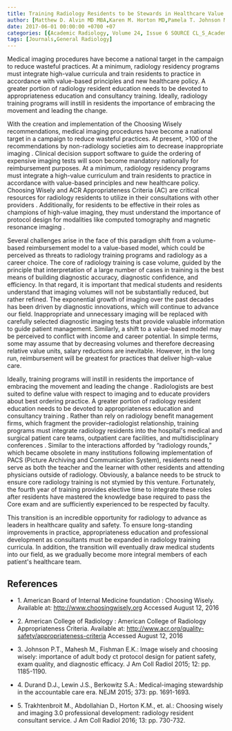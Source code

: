 ```yaml
---
title: Training Radiology Residents to be Stewards in Healthcare Value
author: [Matthew D. Alvin MD MBA,Karen M. Horton MD,Pamela T. Johnson MD]
date: 2017-06-01 00:00:00 +0700 +07
categories: [{Academic Radiology, Volume 24, Issue 6 SOURCE CL_S_AcademicRadiologyVolume24Issue6 1}]
tags: [Journals,General Radiology]
---
```

Medical imaging procedures have become a national target in the campaign to reduce wasteful practices. At a minimum, radiology residency programs must integrate high-value curricula and train residents to practice in accordance with value-based principles and new healthcare policy. A greater portion of radiology resident education needs to be devoted to appropriateness education and consultancy training. Ideally, radiology training programs will instill in residents the importance of embracing the movement and leading the change.

With the creation and implementation of the Choosing Wisely recommendations, medical imaging procedures have become a national target in a campaign to reduce wasteful practices. At present, >100 of the recommendations by non-radiology societies aim to decrease inappropriate imaging . Clinical decision support software to guide the ordering of expensive imaging tests will soon become mandatory nationally for reimbursement purposes. At a minimum, radiology residency programs must integrate a high-value curriculum and train residents to practice in accordance with value-based principles and new healthcare policy. Choosing Wisely and ACR Appropriateness Criteria (AC) are critical resources for radiology residents to utilize in their consultations with other providers . Additionally, for residents to be effective in their roles as champions of high-value imaging, they must understand the importance of protocol design for modalities like computed tomography and magnetic resonance imaging .

Several challenges arise in the face of this paradigm shift from a volume-based reimbursement model to a value-based model, which could be perceived as threats to radiology training programs and radiology as a career choice. The core of radiology training is case volume, guided by the principle that interpretation of a large number of cases in training is the best means of building diagnostic accuracy, diagnostic confidence, and efficiency. In that regard, it is important that medical students and residents understand that imaging volumes will not be substantially reduced, but rather refined. The exponential growth of imaging over the past decades has been driven by diagnostic innovations, which will continue to advance our field. Inappropriate and unnecessary imaging will be replaced with carefully selected diagnostic imaging tests that provide valuable information to guide patient management. Similarly, a shift to a value-based model may be perceived to conflict with income and career potential. In simple terms, some may assume that by decreasing volumes and therefore decreasing relative value units, salary reductions are inevitable. However, in the long run, reimbursement will be greatest for practices that deliver high-value care.

Ideally, training programs will instill in residents the importance of embracing the movement and leading the change . Radiologists are best suited to define value with respect to imaging and to educate providers about best ordering practice. A greater portion of radiology resident education needs to be devoted to appropriateness education and consultancy training . Rather than rely on radiology benefit management firms, which fragment the provider–radiologist relationship, training programs must integrate radiology residents into the hospital's medical and surgical patient care teams, outpatient care facilities, and multidisciplinary conferences . Similar to the interactions afforded by “radiology rounds,” which became obsolete in many institutions following implementation of PACS (Picture Archiving and Communication System), residents need to serve as both the teacher and the learner with other residents and attending physicians outside of radiology. Obviously, a balance needs to be struck to ensure core radiology training is not stymied by this venture. Fortunately, the fourth year of training provides elective time to integrate these roles after residents have mastered the knowledge base required to pass the Core exam and are sufficiently experienced to be respected by faculty.

This transition is an incredible opportunity for radiology to advance as leaders in healthcare quality and safety. To ensure long-standing improvements in practice, appropriateness education and professional development as consultants must be expanded in radiology training curricula. In addition, the transition will eventually draw medical students into our field, as we gradually become more integral members of each patient's healthcare team.

## References

- 1\. American Board of Internal Medicine foundation : Choosing Wisely. Available at: http://www.choosingwisely.org Accessed August 12, 2016


- 2\. American College of Radiology : American College of Radiology Appropriateness Criteria. Available at: http://www.acr.org/quality-safety/appropriateness-criteria Accessed August 12, 2016


- 3\. Johnson P.T., Mahesh M., Fishman E.K.: Image wisely and choosing wisely: importance of adult body ct protocol design for patient safety, exam quality, and diagnostic efficacy. J Am Coll Radiol 2015; 12: pp. 1185-1190.


- 4\. Durand D.J., Lewin J.S., Berkowitz S.A.: Medical-imaging stewardship in the accountable care era. NEJM 2015; 373: pp. 1691-1693.


- 5\. Trakhtenbroit M., Abdollahian D., Horton K.M., et. al.: Choosing wisely and imaging 3.0 professional development: radiology resident consultant service. J Am Coll Radiol 2016; 13: pp. 730-732.